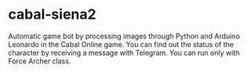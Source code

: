 # cabal-siena2
Automatic game bot by processing images through Python and Arduino Leonardo in the Cabal Online game. You can find out the status of the character by receiving a message with Telegram.
You can run only with Force Archer class.
